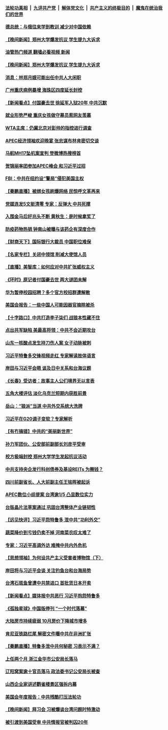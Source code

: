 ####  [法轮功真相](../../../../basic/blob/master/README.md?t=11181803) &nbsp;|&nbsp; [九评共产党](../../../../9ping.md/blob/master/README.md?t=11181803) &nbsp;|&nbsp; [解体党文化](../../../../jtdwh.md/blob/master/README.md?t=11181803)  &nbsp;|&nbsp; [共产主义的终极目的](../../../../gczydzjmd.md/blob/master/README.md?t=11181803) &nbsp;|&nbsp; [魔鬼在统治我们的世界](../../../../mgztzwmdsj.md/blob/master/README.md?t=11181803) 

#### [德总统：与俄往来学到教训 减少对中国依赖](../pages/nsc413/n13868420.md?t=11181803) 


#### [【晚间新闻】郑州大学爆发抗议 学生提九大诉求](../pages/nsc413/n13868100.md?t=11181803) 
#### [油管热门频道 翻墙必看视频 新闻](http://129.146.143.75:81/youtube.html?11181803)
#### [【晚间新闻】郑州大学爆发抗议 学生提九大诉求](../pages/nsc413/n13868100.md?t=11181803) 

#### [消息：林郑月娥可能出任中共人大闲职](../pages/nsc413/n13868353.md?t=11181803) 

#### [广州重庆病例暴增 海珠区四度延长封控](../pages/nsc413/n13868195.md?t=11181803) 

#### [【新闻看点】付国豪去世 徐延军入狱20年 中共沉默](../pages/nsc413/n13868146.md?t=11181803) 

#### [就业形势严峻 重庆女孩做守墓员惹网友羡慕](../pages/nsc413/n13868247.md?t=11181803) 

#### [WTA主席：仍冀北京对彭帅的指控进行调查](../pages/nsc413/n13868113.md?t=11181803) 

#### [APEC经济领袖欢迎晚宴 张忠谋布林肯密切交谈](../pages/nsc413/n13868206.md?t=11181803) 

#### [马航MH17坠机案宣判 登微博热搜榜首](../pages/nsc413/n13868181.md?t=11181803) 

#### [贺锦丽率团参加APEC峰会 和习近平过招](../pages/nsc413/n13868090.md?t=11181803) 

#### [FBI：中共在纽约设“警局”侵犯美国主权](../pages/nsc413/n13868089.md?t=11181803) 

#### [【秦鹏直播】被绑女孩刷爆网络 民惊呼文革再来](../pages/nsc413/n13868079.md?t=11181803) 

#### [党媒连发5文挺清零 专家：反弹大 中共死撑](../pages/nsc413/n13867778.md?t=11181803) 


#### [入围金马后好兆头不断 黄秋生：是时候拿奖了](../pages/nsc413/n13868034.md?t=11181803) 


#### [防疫药物热销 钟南山被曝与该药企有深度合作](../pages/nsc413/n13868081.md?t=11181803) 

#### [【财商天下】国际银行大裁员 中国职位难保](../pages/nsc413/n13868039.md?t=11181803) 

#### [【名家专栏】关闭中领馆 削减大使馆人员](../pages/nsc413/n13867851.md?t=11181803) 

#### [【直播】美智库：如何应对中共扩张威权主义](../pages/nsc413/n13868073.md?t=11181803) 

#### [《环时》原记者付国豪去世 两大谜团未解](../pages/nsc413/n13867954.md?t=11181803) 

#### [华为暂停校园招聘？多个官方校招群遭解散](../pages/nsc413/n13868020.md?t=11181803) 

#### [美国会报告：一些中国人可能因器官摘除被杀](../pages/nsc413/n13867964.md?t=11181803) 

#### [【十字路口】中共打造李子柒们 战狼本性藏不住](../pages/nsc413/n13867894.md?t=11181803) 

#### [点出共军缺陷 美最高将领：中共不会近期攻台](../pages/nsc413/n13868015.md?t=11181803) 

#### [山东一核酸点发生持刀伤人案 女子动脉被刺](../pages/nsc413/n13867895.md?t=11181803) 

#### [习近平特鲁多交锋视频走红 专家解读肢体语言](../pages/nsc413/n13867976.md?t=11181803) 

#### [岸田与习近平会晤 谈及日中关系和台海议题](../pages/nsc413/n13868001.md?t=11181803) 

#### [《长春》受访者：故事主人公们境界无以言表](../pages/nsc413/n13853008.md?t=11181803) 

#### [五角大楼评估 淡化乌克兰短期内获胜前景](../pages/nsc413/n13867821.md?t=11181803) 

#### [岳山：“狼派”当道 中共外交系统大洗牌](../pages/nsc413/n13867772.md?t=11181803) 

#### [习近平在G20调子变软？专家解析](../pages/nsc413/n13867440.md?t=11181803) 

#### [【有冇搞错】中共的“美丽新世界”](../pages/nsc413/n13867722.md?t=11181803) 

#### [孙力军团伙、公安部前副部长刘彦平受审](../pages/nsc413/n13867752.md?t=11181803) 

#### [校方极端封控 郑州大学学生发起抗议活动](../pages/nsc413/n13867620.md?t=11181803) 



#### [中共支持央企发行科创债券及基设REITs 为圈钱？](../pages/nsc413/n13867687.md?t=11181803) 

#### [四川前副省长、人大前副主任王铭晖被起诉](../pages/nsc413/n13867670.md?t=11181803) 

#### [APEC数位小组提案 台湾逾1/5 凸显数位实力](../pages/nsc413/n13867723.md?t=11181803) 

#### [台版晶片法草案通过 巩固台湾整体产业链韧性](../pages/nsc413/n13867619.md?t=11181803) 

#### [【远见快评】习近平怨特鲁多 泄中共“功利外交”](../pages/nsc413/n13867363.md?t=11181803) 

#### [蔬菜降价到亏钱仍卖不掉 河南菜农叹太难了](../pages/nsc413/n13867453.md?t=11181803) 

#### [专家：习近平高调外访 难掩中共内外危机](../pages/nsc413/n13867427.md?t=11181803) 

#### [【思想领袖】为何设共产主义受害者博物馆（下）](../pages/nsc413/n13864818.md?t=11181803) 

#### [岸田将与习近平会谈 关注钓鱼台和台海局势](../pages/nsc413/n13867604.md?t=11181803) 

#### [台湾石斑鱼曾遭中共禁进口 首批货日本开卖](../pages/nsc413/n13867504.md?t=11181803) 

#### [【新闻看点】媒体报中共恶行 习近平抱怨特鲁多](../pages/nsc413/n13867320.md?t=11181803) 

#### [《孤独星球》中国版停刊 “一个时代落幕”](../pages/nsc413/n13867564.md?t=11181803) 

#### [大陆房市持续疲弱 10月房价下降城市增多](../pages/nsc413/n13867426.md?t=11181803) 

#### [肯尼亚铁路烂尾 解密文件曝中共在非洲扩张](../pages/nsc413/n13867634.md?t=11181803) 

#### [【秦鹏直播】特鲁多泄中共何秘密 习表示不满？](../pages/nsc413/n13867353.md?t=11181803) 

#### [上任两个月 浙江金华市公安局长落马](../pages/nsc413/n13867432.md?t=11181803) 


#### [辽阳窝案逾十官员落马 政法委书记公安局长被查](../pages/nsc413/n13866823.md?t=11181803) 

#### [山西企业家讲述鹳雀楼景区强拆内幕](../pages/nsc413/n13867311.md?t=11181803) 

#### [美国会年度报告：中共残酷打压法轮功](../pages/nsc413/n13867408.md?t=11181803) 

#### [【晚间新闻】拜习会 习被爆谈台湾问题时特激动](../pages/nsc413/n13867705.md?t=11181803) 

#### [被引渡到美国受审 中共情报官被判囚20年](../pages/nsc413/n13867313.md?t=11181803) 

<img src='http://gfw-breaker.win/goodnews/indexes/nsc413.md' width='0px' height='0px'/>
